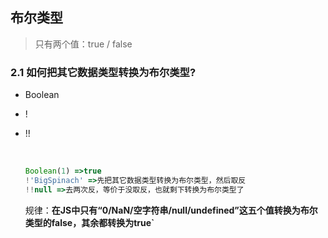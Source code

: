 ## 布尔类型 

> 只有两个值：true / false     

### 2.1 如何把其它数据类型转换为布尔类型?  

- Boolean  

- !  

- !!

  ​    

  ```javascript  
  Boolean(1) =>true   
  !'BigSpinach' =>先把其它数据类型转换为布尔类型，然后取反    
  !!null =>去两次反，等价于没取反，也就剩下转换为布尔类型了  
  ```

  规律：**在JS中只有“0/NaN/空字符串/null/undefined”这五个值转换为布尔类型的false，其余都转换为true`**

